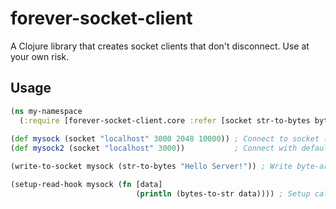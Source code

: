 # forever-socket-client

A Clojure library that creates socket clients that don't disconnect.  Use at your own risk.

## Usage

```clojure
(ns my-namespace
  (:require [forever-socket-client.core :refer [socket str-to-bytes bytes-to-str]])) ; Import
    
(def mysock (socket "localhost" 3000 2048 10000)) ; Connect to socket (hostname port buffer-size retry-interval)
(def mysock2 (socket "localhost" 3000))           ; Connect with default buffer and retry interval (2048 bytes and 5 seconds)

(write-to-socket mysock (str-to-bytes "Hello Server!")) ; Write byte-array to socket

(setup-read-hook mysock (fn [data]
                            (println (bytes-to-str data)))) ; Setup callback function for received bytes (receiver thread cannot be stopped and only one hook can be created)
```
